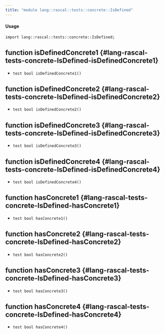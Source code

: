 ```yaml
---
title: "module lang::rascal::tests::concrete::IsDefined"
---
```


#### Usage

`import lang::rascal::tests::concrete::IsDefined;`


## function isDefinedConcrete1 {#lang-rascal-tests-concrete-IsDefined-isDefinedConcrete1}

* ``test bool isDefinedConcrete1()``

## function isDefinedConcrete2 {#lang-rascal-tests-concrete-IsDefined-isDefinedConcrete2}

* ``test bool isDefinedConcrete2()``

## function isDefinedConcrete3 {#lang-rascal-tests-concrete-IsDefined-isDefinedConcrete3}

* ``test bool isDefinedConcrete3()``

## function isDefinedConcrete4 {#lang-rascal-tests-concrete-IsDefined-isDefinedConcrete4}

* ``test bool isDefinedConcrete4()``

## function hasConcrete1 {#lang-rascal-tests-concrete-IsDefined-hasConcrete1}

* ``test bool hasConcrete1()``

## function hasConcrete2 {#lang-rascal-tests-concrete-IsDefined-hasConcrete2}

* ``test bool hasConcrete2()``

## function hasConcrete3 {#lang-rascal-tests-concrete-IsDefined-hasConcrete3}

* ``test bool hasConcrete3()``

## function hasConcrete4 {#lang-rascal-tests-concrete-IsDefined-hasConcrete4}

* ``test bool hasConcrete4()``

